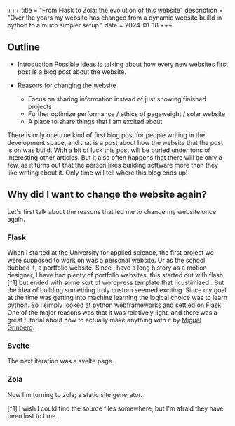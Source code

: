 +++
title = "From Flask to Zola: the evolution of this website"
description = "Over the years my website has changed from a dynamic website builld in python to a much simpler setup."
date = 2024-01-18
+++
## Outline
- Introduction
    Possible ideas is talking about how every new websites first post is a blog post about the website.

- Reasons for changing the website
    - Focus on sharing information instead of just showing finished projects
    - Further optimize performance / ethics of pageweight / solar website
    - A place to share things that I am excited about

There is only one true kind of first blog post for people writing in the development space, and that is a post about how the website that the post is on was build. With a bit of luck this post will be buried under tons of interesting other articles. But it also often happens that there will be only a few, as it turns out that the person likes building software more than they like writing about it. Only time will tell where this blog ends up!

## Why did I want to change the website again? 

Let's first talk about the reasons that led me to change my website once again.

### Flask

When I started at the University for applied science, the first project we were supposed to work on was a personal website. Or as the school dubbed it, a portfolio website. Since I have a long history as a motion designer, I have had plenty of portfolio websites, this started out with flash [^1] but ended with some sort of wordpress template that I custimized . But the idea of building something truly custom seemed exciting. Since my goal at the time was getting into machine learning the logical choice was to learn python. So I simply looked at python webframeworks and settled on [Flask](https://flask.palletsprojects.com/en/3.0.x/). One of the major reasons was that it was relatively light, and there was a great tutorial about how to actually make anything with it by [Miguel Grinberg](https://blog.miguelgrinberg.com/post/the-flask-mega-tutorial-part-i-hello-world). 

### Svelte

The next iteration was a svelte page.

### Zola

Now I'm turning to zola; a static site generator.

[^1] I wish I could find the source files somewhere, but I'm afraid they have been lost to time. 
